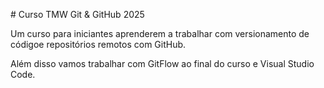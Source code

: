 \# Curso TMW Git \& GitHub 2025



Um curso para iniciantes aprenderem a trabalhar com versionamento de códigoe repositórios remotos com GitHub.



Além disso vamos trabalhar com GitFlow ao final do curso e Visual Studio Code.

